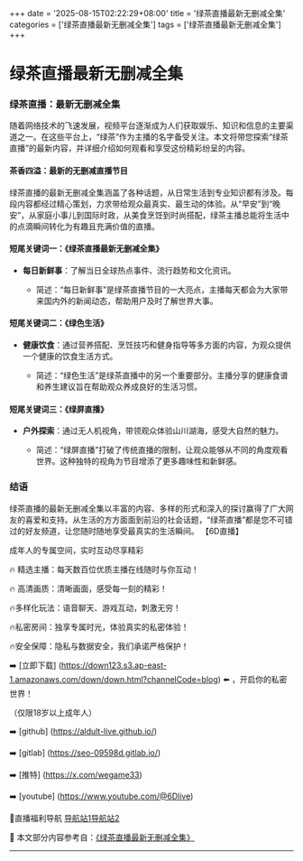 +++
date = '2025-08-15T02:22:29+08:00'
title = '绿茶直播最新无删减全集'
categories = ['绿茶直播最新无删减全集']
tags = ['绿茶直播最新无删减全集']
+++

# 绿茶直播最新无删减全集

### 绿茶直播：最新无删减全集

随着网络技术的飞速发展，视频平台逐渐成为人们获取娱乐、知识和信息的主要渠道之一。在这些平台上，“绿茶”作为主播的名字备受关注。本文将带您探索“绿茶直播”的最新内容，并详细介绍如何观看和享受这份精彩纷呈的内容。

#### 茶香四溢：最新的无删减直播节目

绿茶直播的最新无删减全集涵盖了各种话题，从日常生活到专业知识都有涉及。每段内容都经过精心策划，力求带给观众最真实、最生动的体验。从“早安”到“晚安”，从家庭小事儿到国际时政，从美食烹饪到时尚搭配，绿茶主播总能将生活中的点滴瞬间转化为有趣且充满价值的直播。

#### 短尾关键词一：《绿茶直播最新无删减全集》

- **每日新鲜事**：了解当日全球热点事件、流行趋势和文化资讯。
  
  - 简述：“每日新鲜事”是绿茶直播节目的一大亮点，主播每天都会为大家带来国内外的新闻动态，帮助用户及时了解世界大事。

#### 短尾关键词二：《绿色生活》

- **健康饮食**：通过营养搭配、烹饪技巧和健身指导等多方面的内容，为观众提供一个健康的饮食生活方式。
  
  - 简述：“绿色生活”是绿茶直播中的另一个重要部分。主播分享的健康食谱和养生建议旨在帮助观众养成良好的生活习惯。

#### 短尾关键词三：《绿屏直播》

- **户外探索**：通过无人机视角，带领观众体验山川湖海，感受大自然的魅力。
  
  - 简述：“绿屏直播”打破了传统直播的限制，让观众能够从不同的角度观看世界。这种独特的视角为节目增添了更多趣味性和新鲜感。

### 结语

绿茶直播的最新无删减全集以丰富的内容、多样的形式和深入的探讨赢得了广大网友的喜爱和支持。从生活的方方面面到前沿的社会话题，“绿茶直播”都是您不可错过的好友频道，让您随时随地享受最真实的生活瞬间。
【6D直播】

 成年人的专属空间，实时互动尽享精彩

🔥 精选主播：每天数百位优质主播在线随时与你互动！

🔥 高清画质：清晰画面，感受每一刻的精彩！

🔥多样化玩法：语音聊天、游戏互动，刺激无穷！

🔥私密房间：独享专属时光，体验真实的私密体验！

🔥安全保障：隐私与数据安全，我们承诺严格保护！

➡️ [立即下载] (https://down123.s3.ap-east-1.amazonaws.com/down/down.html?channelCode=blog) ⬅️ ，开启你的私密世界！

 （仅限18岁以上成年人）

➡️ [github] (https://aldult-live.github.io/)

➡️ [gitlab] (https://seo-09598d.gitlab.io/)

➡️ [推特] (https://x.com/wegame33)

➡️ [youtube] (https://www.youtube.com/@6Dlive)

🔞直播福利导航   [导航站1](https://webstack-86085a.gitlab.io/)[导航站2](https://onlygit123-2.github.io/)

📘 本文部分内容参考自：[《绿茶直播最新无删减全集》](https://webstack-hugo-5.pages.dev/)

---
